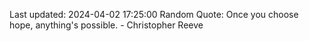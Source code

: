 Last updated: 2024-04-02 17:25:00
Random Quote: Once you choose hope, anything's possible. - Christopher Reeve